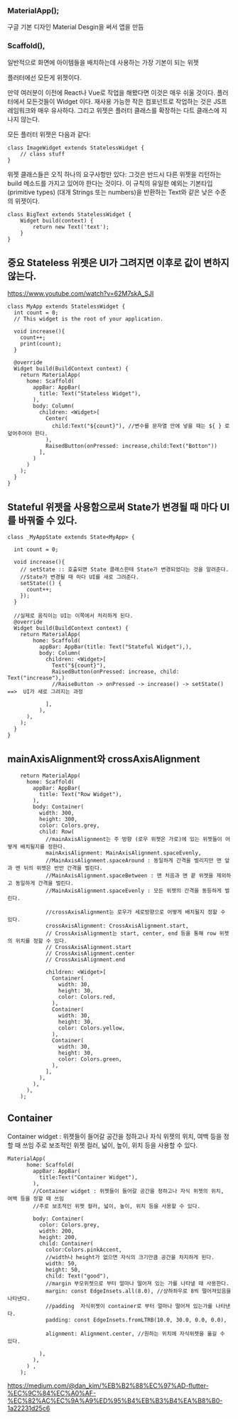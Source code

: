 ### MaterialApp(); 
구글 기본 디자인 Material Desgin을 써서 앱을 만듬

### Scaffold(), 
일반적으로 화면에 아이템들을 배치하는데 사용하는 가장 기본이 되는 위젯


플러터에선 모든게 위젯이다.

만약 여러분이 이전에 React나 Vue로 작업을 해봤다면 이것은 매우 쉬울 것이다. 플러터에서 모든것들이 Widget 이다. 재사용 가능한 작은 컴포넌트로 작업하는 것은 JS프레임워크와 매우 유사하다. 그리고 위젯은 플러터 클래스를 확장하는 다트 클래스에 지나지 않는다.

모든 플러터 위젯은 다음과 같다:


```.{dart}
class ImageWidget extends StatelessWidget {
	// class stuff
}
```

위젯 클래스들은 오직 하나의 요구사항만 있다: 그것은 반드시 다른 위젯을 리턴하는 build 메소드를 가지고 있어야 한다는 것이다. 이 규칙의 유일한 예외는 기본타입(primitive types) (대개 Strings 또는 numbers)을 반환하는 Text와 같은 낮은 수준의 위젯이다.

```.{dart}
class BigText extends StatelessWidget {
	Widget build(context) {
		return new Text('text');
	}
}
```



## 중요 Stateless 위젯은 UI가 그려지면 이후로 값이 변하지 않는다.

https://www.youtube.com/watch?v=62M7skA_SJI


```
class MyApp extends StatelessWidget {
  int count = 0;
  // This widget is the root of your application.

  void increase(){
    count++;
    print(count);
  }

  @override
  Widget build(BuildContext context) {
    return MaterialApp(
      home: Scaffold(
        appBar: AppBar(
          title: Text("Stateless Widget"),
        ),
        body: Column(
          children: <Widget>[
            Center(
              child:Text("${count}"), //변수를 문자열 안에 넣을 때는 ${ } 로 덮어주어야 한다.
            ),
            RaisedButton(onPressed: increase,child:Text("Botton"))
          ],
        )
      )
    );
  }
}
```



## Stateful 위젯을 사용함으로써 State가 변경될 때 마다 UI를 바꿔줄 수 있다.

```
class _MyAppState extends State<MyApp> {

  int count = 0;

  void increase(){
    // setState :: 호출되면 State 클래스한테 State가 변경되었다는 것을 알려준다.
    //State가 변경될 때 마다 UI를 새로 그려준다.
    setState(() {
      count++;
    });
  }

  //실제로 움직이는 UI는 이쪽에서 처리하게 된다.
  @override
  Widget build(BuildContext context) {
    return MaterialApp(
        home: Scaffold(
          appBar: AppBar(title: Text("Stateful Widget"),),
          body: Column(
            children: <Widget>[
              Text("${count}"),
              RaisedButton(onPressed: increase, child: Text("increase"),)
              //RaiseButton -> onPressed -> increase() -> setState() ==>  UI가 새로 그려지는 과정
              
            ],
          ),
      ),
    );
  }
}

```


## mainAxisAlignment와 crossAxisAlignment
```
    return MaterialApp(
      home: Scaffold(
        appBar: AppBar(
          title: Text("Row Widget"),
        ),
        body: Container(
          width: 300,
          height: 300,
          color: Colors.grey,
          child: Row(
            //mainAxisAlignment는 주 방향 (로우 위젯은 가로)에 있는 위젯들이 어떻게 배치될지를 정한다.
            mainAxisAlignment: MainAxisAlignment.spaceEvenly,
            //MainAxisAlignment.spaceAround : 동일하게 간격을 벌리지만 맨 앞과 맨 뒤의 위젯은 반만 간격을 벌린다.
            //MainAxisAlignment.spaceBetween : 맨 처음과 맨 끝 위젯을 제외하고 동일하게 간격을 벌린다.
            //MainAxisAlignment.spaceEvenly : 모든 위젯의 간격을 동등하게 벌린다.

            //crossAxisAlignment는 로우가 세로방향으로 어떻게 배치될지 정할 수 있다.
            crossAxisAlignment: CrossAxisAlignment.start,
            // CrossAxisAlignment는 start, center, end 등을 통해 row 위젯의 위치를 정할 수 있다.
            // CrossAxisAlignment.start
            // CrossAxisAlignment.center
            // CrossAxisAlignment.end

            children: <Widget>[
              Container(
                width: 30,
                height: 30,
                color: Colors.red,
              ),
              Container(
                width: 30,
                height: 30,
                color: Colors.yellow,
              ),
              Container(
                width: 30,
                height: 30,
                color: Colors.green,
              ),
            ],
          ),
        ),
      ),
    );
```

## Container
Container widget : 위젯들이 들어갈 공간을 정하고나 자식 위젯의 위치, 여백 등을 정할 때 쓰임
주로 보조적인 위젯 컬러, 넓이, 높이, 위치 등을 사용할 수 있다.


```
MaterialApp(
      home: Scaffold(
        appBar: AppBar(
          title:Text("Container Widget"),
        ),
        //Container widget : 위젯들이 들어갈 공간을 정하고나 자식 위젯의 위치, 여백 등을 정할 때 쓰임
        //주로 보조적인 위젯 컬러, 넓이, 높이, 위치 등을 사용할 수 있다.

        body: Container(
          color: Colors.grey,
          width: 200,
          height: 200,
          child: Container(
            color:Colors.pinkAccent,
            //width나 height가 없으면 자식의 크기만큼 공간을 차지하게 된다.
            width: 50,
            height: 50,
            child: Text("good"),
            //margin 부모위젯으로 부터 얼마나 떨어져 있는 가를 나타낼 때 사용한다.
            margin: const EdgeInsets.all(8.0), //상하좌우로 8씩 떨어져있음을 나타낸다.
            //padding  자식위젯이 container로 부터 얼마나 떨어져 있는가를 나타낸다.
            padding: const EdgeInsets.fromLTRB(10.0, 30.0, 0.0, 0.0),

            alignment: Alignment.center, //원하는 위치에 자식위젯을 옮길 수 있다.

          ),
        ),
      ) ,
    );
```


https://medium.com/@dan_kim/%EB%B2%88%EC%97%AD-flutter-%EC%9C%84%EC%A0%AF-%EC%82%AC%EC%9A%A9%ED%95%B4%EB%B3%B4%EA%B8%B0-1a22231d25c6

